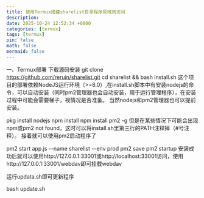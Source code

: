 ```yaml
---
title: 使用Termux搭建sharelist目录程序局域网访问
description: 
date: 2025-10-24 12:52:34 +0800
categories: [termux]
tags: [termux]
pin: false
math: false
mermaid: false
---
```

一、Termux部署
下载源码安装
git clone https://github.com/reruin/sharelist.git
cd sharelist && bash install.sh
这个项目的部署依赖NodeJS运行环境（>=8.0）,在install.sh脚本中有安装nodejs的命令，可以自动安装（同时pm2管理器也会自动安装，用于运行管理程序），在安装过程中可能会需要梯子，视情况是否准备。
当然nodejs和pm2管理器也可以提前安装。

pkg install nodejs
npm install
npm install pm2 -g
但是在某些情况下可能会出现npm或pm2 not found，这时可以将install.sh里第三行的PATH注释掉（#号注释）。
接着就可以使用pm2启动程序了

pm2 start app.js --name sharelist --env prod
pm2 save
pm2 startup
安装成功后就可以使用http://127.0.0.1:33001或http://localhost:33001访问，使用http://127.0.0.1:33001/webdav即可挂载webdav

运行updata.sh即可更新程序

bash update.sh
